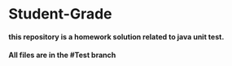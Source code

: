 # Student-Grade
#### this repository is a homework solution related to java unit test.
#### All files are in the #Test branch
